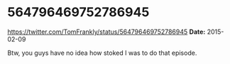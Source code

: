 # 564796469752786945
https://twitter.com/TomFrankly/status/564796469752786945
**Date:** 2015-02-09

Btw, you guys have no idea how stoked I was to do that episode.
